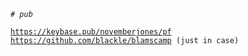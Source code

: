 <pre><code><em># pub</em>

<a href="https://keybase.pub/novemberjones/pf">https://keybase.pub/novemberjones/pf</a>
<a href="https://github.com/blackle/blamscamp">https://github.com/blackle/blamscamp</a> (just in case)</code></pre>

